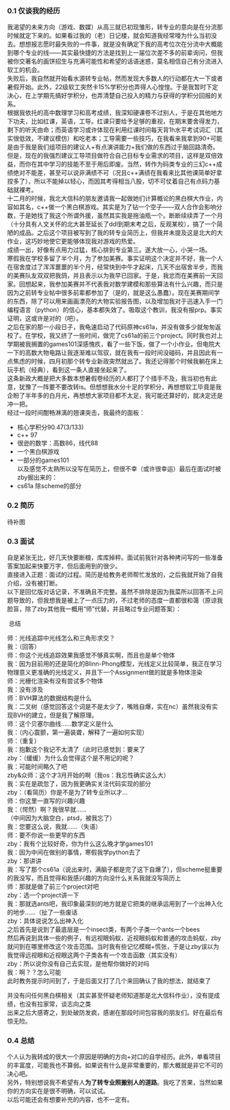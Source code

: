 ### 0.1 仅谈我的经历

我渴望的未来方向（游戏、数媒）从高三就已初现雏形，转专业的意向是在分流那时候就定下来的。如果看过我的（老）日记楼，就会知道我经常嚎为什么当初没去。想想报志愿时最失败的一件事，就是没有确定下我的高考位次在分流中大概能到哪个专业的线——其实最快捷的方法是找到上一届位次差不多的前辈询问，但我被你交著名的画饼招生与充满可能性和希望的话语迷惑，莫名相信自己有分流进入软工的机会。  
失败后，我自然就开始看水源转专业帖，然而发现大多数人的行动都在大一下或者暑假开始。此外，22级软工突然卡15%学积分也弄得人心惶惶。于是我暂时下定决心，在上学期先搞好学积分，也弄清楚自己投入的精力与获得的学积分回报的关系。  
根据我依托的高中数理学习和高考成绩，我深知硬课卷不过别人，于是在其他地方下功夫，比如红课，英语，工导。红课只要给予足够的重视，在期末要舍得发力，剩下的听天由命；而英语学习或许体现在利用红课时间每天背1h水平考试词汇（其实很低效，不建议模仿）和吃老本；工导需要一些技巧，在我看来我拿到90+可能是由于我是我们组项目的建议人+有点演讲能力+我们做的东西过于脑回路清奇。但是，现在的我强烈建议工导项目做符合自己目标专业需求的项目，这样是双倍效益，而你在其中学习的技能不至于用后即废。当然，转作为码类专业的三幻c++成绩绝对不能差，甚至可以说非满绩不可（况且c++满绩在我看来比其他课简单好拿捏多了），所以不能掉以轻心，而因其考得相当八股，切不可仗着自己有点码力基础就裸考。  
十二月的时候，我北大信科的朋友邀请我一起做她们计算概论的黑白棋大作业，内容如其名，c++做一个黑白棋游戏。其实是为了钻一个空子——双人合作会影响分数，于是她找了我这个所谓外援，虽然其实我是拖油瓶一个。断断续续弄了一个月（十分具有人文关怀的北大甚至延长了ddl到期末考之后，反观某校），搞了一个简陋的成品。之后这个项目被写到了我的转专业简历上，但我并未提及这是北大的大作业，这巧妙地使它更能够体现我对游戏的热爱。  
成绩一出，好像有点用力过猛，核心排到专业第三。遂大放一心，小哭一场。  
寒假我在学校多留了半个月，为了参加美赛。事实证明这个决定并不好，我一个人在宿舍度过了浑浑噩噩的半个月，经常快到中午才起床，几天不出宿舍半步，而我的美赛队友双双把我鸽，并且表示以为我早已回家。于是，我忿而在美赛前一天回家。回想起来，我参加美赛并不代表我对数学建模和那些算法有什么兴趣，而只是因为之前转专业帖中很多前辈都参加了（是的，就是这么愚蠢）。现在美赛期间学的东西，除了可以用来画画漂亮的大物实验报告图，以及增加我对于迅速入手一门编程语言（python）的信心，基本都失效了。吸取这个教训，我没有报prp。事实证明，这或许是对的（吧）。  
之后在家的那一小段日子，我龟速启动了代码原神cs61a，并没有做多少就匆匆返校了。在学校，我又挤了一些时间，做完了cs61a的前三个project。同时我也对上学期被我搁置的games101深感愧疚，看了一些下饭，做了一个小作业。但电院大一下的高数大物电路让我逐渐难以驾驭，就在我有一段时间没碰码，并且因此有一点焦虑的时候，四月初那个转专业新政突然就出了。我还记得那个时候我躺在床上玩手机（经典），看到这一条人直接坐起来了。  
这条新政大概是把大多数本想暑假卷经历的人都打了个措手不及，我当初也有此意，犹豫了一阵要不要改转is。但想想我水分十足的学积分，再想想软工毕竟是我企盼了半年多的白月光，再想想大家项目都不太足，我可能还算好的，就决定还是冲一把。  
经过一段时间酣畅淋漓的翘课突击，我最终的面板：

- 核心学积分90.47(3/133)
- c++ 97
- 很逊的数学：高数86，线代88
- 一个黑白棋游戏
- 一部分的games101  
    以及感觉不太熟所以没写在简历上，但很不幸（或许很幸运）最后在面试时被zby掘出来的：
- cs61a 除scheme的部分

### 0.2 [](https://shuiyuan.sjtu.edu.cn/t/topic/261597/17#h-3)简历

待补图

### 0.3 [](https://shuiyuan.sjtu.edu.cn/t/topic/261597/17#h-4)面试

自是紧张无比，好几天快要断粮，库库掉秤。面试前我针对各种拷问写的一些准备答案加起来快要万字，但后面用到的很少。  
直接进入正题：面试的过程。简历是给教务老师帮忙发放的，之后我就开始了自我介绍，没有被打断。  
以下是回忆版对话记录，不准确且不完整。虽然不排除是因为我菜所以回答不上问题导致的，但我想我是被上了一点压力的，不过老师的态度一直都很和蔼（原谅我脸盲，除了zby其他我一概用“师”代替，并且略过专业问题答案）：

 总结

师：光线追踪中光线怎么和三角形求交？  
我：（回答）  
师：你这个光线追踪效果我感觉不够真实啊，而且也是单个物体  
我：因为目前用的还是简化的Blinn-Phong模型，光线定义比较简单，我正在学习物理意义更准确的光线定义，并且下一个Assignment做的就是多物体渲染  
师：光栅化渲染有没有尝试多个物体  
我：没有涉及  
师：BVH算法的数据结构是什么  
我：二叉树（感觉回答这个词是不是太少了，嘴贱自爆，实在nc）虽然我没有实现BVH的建立，但是我了解原理。  
师：这个贝塞尔曲线……数学定义是什么  
我：（内心震颤，第一遍装聋，解释了一遍如何实现）  
师：（重复）  
我：抱歉这个我记不太清了（此时已感觉到：要来了  
zby：（缓缓）为什么会觉得这个是不用记的呢？  
我：可能时间略久了吧  
zby&众师：这个才3月开始的啊（我os：我忘性确实这么大）  
我：实在是疏忽了，因为我更确实关注代码实现的部分  
zby：（看简历）你是不是为了转专业所以才…  
师：你这里一直写的兴趣兴趣  
我：（愕然）啊？我很早就……  
（中间因为大脑空白，ptsd，被我忘了）  
我：您要这么说，我就……（失语）  
师：要不你说一些更早的东西  
zby：我有个比较好奇，你为什么这么晚才学games101  
我：因为中间在做别的事情，寒假我学python去了  
zby：那讲讲  
我：写了那个cs61a（说出来时，满脑子都是完了这下自爆了），但scheme挺重要的我没写，而且觉得和我感兴趣的方向没什么关系我就没写简历上  
师：那就是做了前三个project对吧  
zby：选一个project讲一下  
我：那就选ants吧，我印象最深刻的地方就是它把类的继承运用到了一个出神入化的地步……（扯了一些废话  
zby：具体说说怎么出神入化  
之后首先是说到了最底层是一个insect类，有两个子类一个ants一个bees  
然后再说到具体一些的例子，有远视眼蚂蚁，近视眼蚂蚁和普通的攻击蚂蚁，zby就问到在哪里修改这个攻击范围。当时我有些记忆模糊+慌张，于是让zby误以为我觉得远视眼和近视眼这两个子类各有一个攻击函数（其实没有）  
zby：所以说你没有自己去实现，是他帮你做好的对吗  
我：啊？？怎么可能  
此时教务提示时间到了，于是后面又打了几个来回确认了我的想法，就结束了

并没有问任何黑白棋相关（其实甚至怀疑老师知道那是北大信科作业），没有提成绩，也没有拉家常，谈志向之类  
出来之后大感寄之，到处破防发疯，感谢在那段时间包容我的朋友们。好在最后有惊无险。

### 0.4 [](https://shuiyuan.sjtu.edu.cn/t/topic/261597/17#h-5)总结

个人认为我转成的很大一个原因是明确的方向+对口的自学经历。此外，单看项目的丰富度，可能我也不算弱。如果说有什么是非常重要的，那大概就是非它不可的决心吧。  
另外，特别想说我不希望有人**为了转专业照搬别人的道路**。我吃了苦果，当然如果你的方向实在是很不明确，可以试试。  
以后可能还会有想要补充的内容，也不一定有。